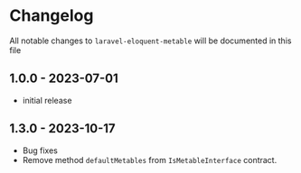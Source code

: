 # Changelog

All notable changes to `laravel-eloquent-metable` will be documented in this file

## 1.0.0 - 2023-07-01

- initial release

## 1.3.0 - 2023-10-17

- Bug fixes
- Remove method `defaultMetables` from `IsMetableInterface` contract.

